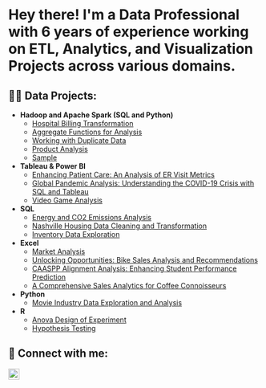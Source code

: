 <h1>Hey there! I'm a Data Professional with 6 years of experience working on ETL, Analytics, and Visualization Projects across various domains. <br/><a 
href="https://github.com/atamgbo"></a></h1></a></h1>
<h2>👨‍💻 Data Projects:</h2>

- <b>Hadoop and Apache Spark (SQL and Python)</b>
  - [Hospital Billing Transformation](https://github.com/atamgbo/Healthcare-data-cleaning-transformation/blob/main/Hospital_data_cleaning%26transformation.ipynb)
  - [Aggregate Functions for Analysis](https://github.com/atamgbo/AggregateFunctions/blob/main/Aggregation.ipynb)
  - [Working with Duplicate Data](https://github.com/atamgbo/Working-with-duplicate-data/blob/main/drops_n_dropDuplicates.ipynb)
  - [Product Analysis](https://github.com/atamgbo/Product-Analysis/blob/main/Product_Analysis.ipynb)
  - [Sample](https://github.com/atamgbo/Sample1/blob/main/Sample_work1.py)
- <b>Tableau & Power BI</b>
  - [Enhancing Patient Care: An Analysis of ER Visit Metrics](https://github.com/atamgbo/ERPatientVisit/tree/main)
  - [Global Pandemic Analysis: Understanding the COVID-19 Crisis with SQL and Tableau](https://github.com/atamgbo/Analysis-on-the-global-impact-of-COVID19-disease)
  - [Video Game Analysis](https://public.tableau.com/app/profile/atamgbo.ayuwu/viz/Video_Games_Chart/Video_Games)
- <b>SQL</b>
  - [Energy and CO2 Emissions Analysis](https://github.com/atamgbo/EnergyProductionAndCO2EmissionsAnalysis)
  - [Nashville Housing Data Cleaning and Transformation](https://github.com/atamgbo/NashvilleHousing)
  - [Inventory Data Exploration](https://github.com/atamgbo/Inventory-Management-System-Exploratory-Data-Analysis)
- <b>Excel</b>
  - [Market Analysis](https://github.com/atamgbo/Market-Analysis/blob/main/Market-Analysis.pdf)
  - [Unlocking Opportunities: Bike Sales Analysis and Recommendations](https://github.com/atamgbo/BikePurchasePattern)
  - [CAASPP Alignment Analysis: Enhancing Student Performance Prediction](https://github.com/atamgbo/RocketshipStudentPerformanceAnalysis)
  - [A Comprehensive Sales Analytics for Coffee Connoisseurs](https://github.com/atamgbo/A-Comprehensive-Sales-Analytics-Interface-for-Coffee-Connoisseurs)
- <b>Python</b>
  - [Movie Industry Data Exploration and Analysis](https://github.com/atamgbo/PythonMovieCorrelation)
- <b>R</b>
  - [Anova Design of Experiment](https://github.com/atamgbo/ANOVA-experiment)
  - [Hypothesis Testing](https://github.com/atamgbo/Hypothesis-testing-on-a-set-of-sample-numbers)

<h2> 🤳 Connect with me:</h2>

[<img align="left" alt="atamgbo | LinkedIn" width="22px" src="https://cdn.jsdelivr.net/npm/simple-icons@v3/icons/linkedin.svg" />][linkedin]

[linkedin]: https://www.linkedin.com/in/ayuwu/
